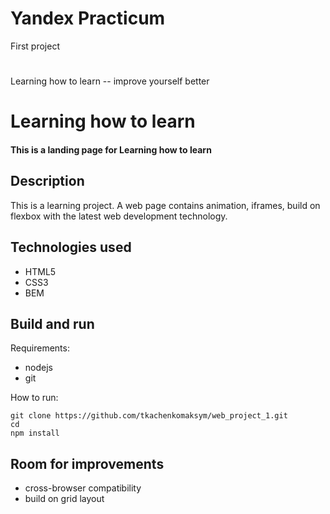 # Yandex Practicum
First project


# 
Learning how to learn -- improve yourself better

# Learning how to learn
#### This is a landing page for Learning how to learn
## Description
This is a learning project. A web page contains animation, iframes, build on flexbox with the latest web development technology.

## Technologies used
* HTML5
* CSS3
* BEM

## Build and run
Requirements:
* nodejs
* git

How to run:

    git clone https://github.com/tkachenkomaksym/web_project_1.git
    cd 
    npm install
    
## Room for improvements
* cross-browser compatibility
* build on grid layout
